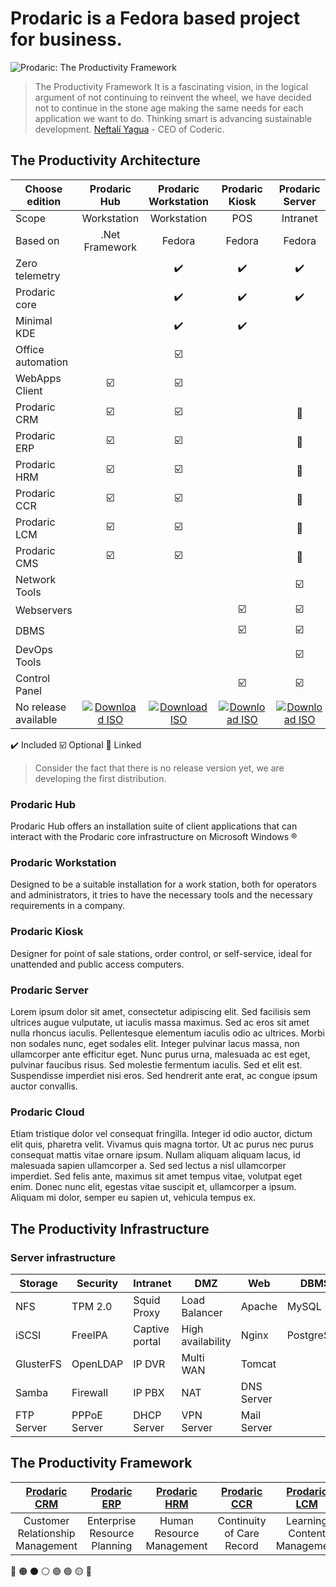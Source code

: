 # Prodaric is a Fedora based project for business.

![Prodaric: The Productivity Framework](https://prodaric.com/images/splash.png)

> The Productivity Framework It is a fascinating vision, in the logical argument of not continuing to reinvent the wheel, we have decided not to continue   in the stone age making the same needs for each application we want to do. Thinking smart is advancing sustainable development.
  [Neftalí Yagua](https://github.com/neftaliyagua) - CEO of Coderic.

## The Productivity Architecture

| Choose edition | Prodaric Hub | Prodaric Workstation | Prodaric Kiosk | Prodaric Server | Prodaric Cloud |
| ---	| :-:	| :-:	| :-:	| :-:	| :-:	|
| Scope | Workstation | Workstation | POS | Intranet | Internet |
| Based on | .Net Framework | Fedora | Fedora | Fedora | Fedora |
| Zero telemetry |  | :heavy_check_mark: | :heavy_check_mark: | :heavy_check_mark: | :heavy_check_mark:	|
| Prodaric core |  | :heavy_check_mark: | :heavy_check_mark: | :heavy_check_mark: | :heavy_check_mark:	|
| Minimal KDE |  | :heavy_check_mark: | :heavy_check_mark: | 	| 	|
| Office automation	| 	| :ballot_box_with_check:	| 	| 	| 	|
| WebApps Client 	| :ballot_box_with_check: | :ballot_box_with_check:	| 	| 	| 	|
| Prodaric CRM	| :ballot_box_with_check: | :ballot_box_with_check:	| 	| :link:	| :link:	|
| Prodaric ERP	| :ballot_box_with_check: | :ballot_box_with_check:	| 	| :link:	| :link:	|
| Prodaric HRM	| :ballot_box_with_check: | :ballot_box_with_check:	| 	| :link:	| :link:	|
| Prodaric CCR | :ballot_box_with_check:	| :ballot_box_with_check:	| 	| :link:	| :link:	|
| Prodaric LCM	| :ballot_box_with_check: | :ballot_box_with_check:	| 	| :link:	| :link:	|
| Prodaric CMS	| :ballot_box_with_check: | :ballot_box_with_check:	| 	| :link:	| :link:	|
| Network Tools	|	 | 	| 	| :ballot_box_with_check:	| 	|
| Webservers	| 	| 	| :ballot_box_with_check:	| :ballot_box_with_check:	| :ballot_box_with_check: |
| DBMS	| 	| 	| :ballot_box_with_check:	| :ballot_box_with_check:	| :ballot_box_with_check: |
| DevOps Tools	| 	| 	| | :ballot_box_with_check: | :ballot_box_with_check: |
| Control Panel	| 	| 	| :ballot_box_with_check: | :ballot_box_with_check: | :ballot_box_with_check: |
| No release available	| [![Download ISO](https://prodaric.com/images/download.svg "Download ISO")](https://prodaric.com) | [![Download ISO](https://prodaric.com/images/download.svg "Download ISO")](https://prodaric.com) | [![Download ISO](https://prodaric.com/images/download.svg "Download ISO")](https://prodaric.com) | [![Download ISO](https://prodaric.com/images/download.svg "Download ISO")](https://prodaric.com) | [![Download ISO](https://prodaric.com/images/download.svg "Download ISO")](https://prodaric.com) |

:heavy_check_mark: Included 
:ballot_box_with_check:	Optional 
:link: Linked 

> Consider the fact that there is no release version yet, we are developing the first distribution.

### Prodaric Hub

Prodaric Hub offers an installation suite of client applications that can interact with the Prodaric core infrastructure on Microsoft Windows &reg;

### Prodaric Workstation

Designed to be a suitable installation for a work station, both for operators and administrators, it tries to have the necessary tools and the necessary requirements in a company.

### Prodaric Kiosk

Designer for point of sale stations, order control, or self-service, ideal for unattended and public access computers.

### Prodaric Server

Lorem ipsum dolor sit amet, consectetur adipiscing elit. Sed facilisis sem ultrices augue vulputate, ut iaculis massa maximus. Sed ac eros sit amet nulla rhoncus iaculis. Pellentesque elementum iaculis odio ac ultrices. Morbi non sodales nunc, eget sodales elit. Integer pulvinar lacus massa, non ullamcorper ante efficitur eget. Nunc purus urna, malesuada ac est eget, pulvinar faucibus risus. Sed molestie fermentum iaculis. Sed et elit est. Suspendisse imperdiet nisi eros. Sed hendrerit ante erat, ac congue ipsum auctor convallis.

 ### Prodaric Cloud

Etiam tristique dolor vel consequat fringilla. Integer id odio auctor, dictum elit quis, pharetra velit. Vivamus quis magna tortor. Ut ac purus nec purus consequat mattis vitae ornare ipsum. Nullam aliquam aliquam lacus, id malesuada sapien ullamcorper a. Sed sed lectus a nisl ullamcorper imperdiet. Sed felis ante, maximus sit amet tempus vitae, volutpat eget enim. Donec nunc elit, egestas vitae suscipit et, ullamcorper a ipsum. Aliquam mi dolor, semper eu sapien ut, vehicula tempus ex.

## The Productivity Infrastructure

### Server infrastructure

| Storage | Security | Intranet |  DMZ | Web | DBMS | DevOps | Virtualization |
|---	|---	|---	|---	|---	|---	|---	|---	|
| NFS | TPM 2.0 | Squid Proxy | Load Balancer | Apache | MySQL | Jenkins | KVM |
| iSCSI | FreeIPA | Captive portal | High availability | Nginx | PostgreSQL | TeamCity | Vagrant |
| GlusterFS | OpenLDAP | IP DVR | Multi WAN | Tomcat	|  | GitLab | Podman |
| Samba | Firewall | IP PBX | NAT | DNS Server |  | Redmine | Kubernetes |
| FTP Server | PPPoE Server | DHCP Server | VPN Server | Mail Server	|  	| |  |

## The Productivity Framework

| [Prodaric CRM](https://crm.prodaric.com) | [Prodaric ERP](https://erp.prodaric.com) | [Prodaric HRM](https://hrm.prodaric.com) | [Prodaric CCR](https://ccr.prodaric.com) | [Prodaric LCM](https://.prodaric.com) | [Prodaric CMS](https://cms.prodaric.com) |
|:---:	|:---:	|:---:	|:---:	|:---:	|:---:	|
| Customer Relationship Management	| Enterprise Resource Planning	| Human Resource Management	| Continuity of Care Record	| Learning Content Management	| Content Management System	|

🔴 🟠 ⚫ ⚪ 🟣 🟢 🟡 🔵
